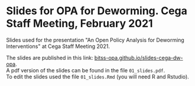 # Slides for OPA for Deworming. Cega Staff Meeting, February 2021

Slides used for the presentation "An Open Policy Analysis for Deworming Interventions" at Cega Staff Meeting 2021.  

The slides are published in this link: [bitss-opa.github.io/slides-cega-dw-opa](https://bitss-opa.github.io/slides-cega-dw-opa/#1).   
A pdf version of the slides can be found in the file `01_slides.pdf`.  
To edit the slides used the file `01_slides.Rmd` (you will need R and Rstudio).   
